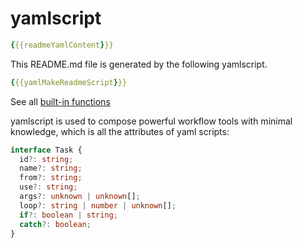 # yamlscript

```yaml
{{{readmeYamlContent}}}
```

This README.md file is generated by the following yamlscript.

```yaml
{{{yamlMakeReadmeScript}}}
```

See all [built-in functions](/globals/mod.ts)

yamlscript is used to compose powerful workflow tools with minimal knowledge,
which is all the attributes of yaml scripts:

```typescript
interface Task {
  id?: string;
  name?: string;
  from?: string;
  use?: string;
  args?: unknown | unknown[];
  loop?: string | number | unknown[];
  if?: boolean | string;
  catch?: boolean;
}
```
